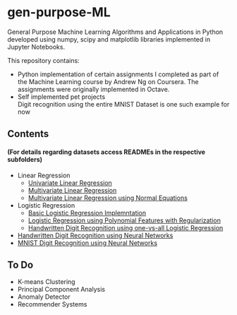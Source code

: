 # gen-purpose-ML
General Purpose Machine Learning Algorithms and Applications in Python developed using numpy, scipy and matplotlib 
libraries implemented in Jupyter Notebooks.

This repository contains:    
* Python implementation of certain assignments I completed as part of the Machine Learning course by Andrew Ng on Coursera. The assignments were originally implemented in Octave.
* Self implemented pet projects   
Digit recognition using the entire MNIST Dataset is one such example for now

## Contents 
#### (For details regarding datasets access READMEs in the respective subfolders)
* Linear Regression  
  * [Univariate Linear Regression](https://nbviewer.jupyter.org/github/azfarkhoja305/gen-purpose-ML/blob/master/Linear%20Regression/Univariate%20Linear%20Regression.ipynb)
  * [Multivariate Linear Regression](https://nbviewer.jupyter.org/github/azfarkhoja305/gen-purpose-ML/blob/master/Linear%20Regression/Multivariate%20Linear%20Regression.ipynb)
  * [Multivariate Linear Regression using Normal Equations](https://nbviewer.jupyter.org/github/azfarkhoja305/gen-purpose-ML/blob/master/Linear%20Regression/Multivariate%20LR%20using%20Normal%20Equations.ipynb)	
* Logistic Regression
  * [Basic Logistic Regression Implemntation](https://nbviewer.jupyter.org/github/azfarkhoja305/gen-purpose-ML/blob/master/Logistic%20Regression/Logistic%20Regression.ipynb)
  * [Logistic Regression using Polynomial Features with Regularization](https://nbviewer.jupyter.org/github/azfarkhoja305/gen-purpose-ML/blob/master/Logistic%20Regression/Logistic%20Regression%20using%20Polynomial%20Features%20with%20Regularization.ipynb)
  * [Handwritten Digit Recognition using one-vs-all Logistic Regression](https://nbviewer.jupyter.org/github/azfarkhoja305/gen-purpose-ML/blob/master/Logistic%20Regression/Handwritten%20Digit%20Recognition%20using%20one-vs-all%20Logistic%20Regression.ipynb)
* [Handwritten Digit Recognition using Neural Networks](https://nbviewer.jupyter.org/github/azfarkhoja305/gen-purpose-ML/blob/master/Neural%20Networks/Handwritten%20Digit%20Recognition%20using%20Neural%20Networks.ipynb)
* [MNIST Digit Recognition using Neural Networks](https://nbviewer.jupyter.org/github/azfarkhoja305/gen-purpose-ML/blob/master/MNIST/MNIST_Digit_Recognition_using_Neural_Networks.ipynb) 


## To Do
* K-means Clustering
* Principal Component Analysis
* Anomaly Detector
* Recommender Systems
